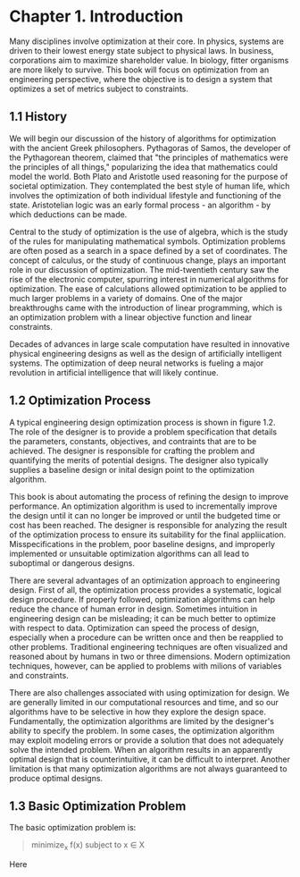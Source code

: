 # Chapter 1. Introduction

Many disciplines involve optimization at their core. In physics, systems are driven to their lowest energy state subject to physical laws. In business, corporations aim to maximize shareholder value. In biology, fitter organisms are more likely to survive. This book will focus on optimization from an engineering perspective, where the objective is to design a system that optimizes a set of metrics subject to constraints. 

## 1.1 History

We will begin our discussion of the history of algorithms for optimization with the ancient Greek philosophers. Pythagoras of Samos, the developer of the Pythagorean theorem, claimed that "the principles of mathematics were the principles of all things," popularizing the idea that mathematics could model the world. Both Plato and Aristotle used reasoning for the purpose of societal optimization. They contemplated the best style of human life, which involves the optimization of both individual lifestyle and functioning of the state. Aristotelian logic was an early formal process - an algorithm - by which deductions can be made.

Central to the study of optimization is the use of algebra, which is the study of the rules for manipulating mathematical symbols. Optimization problems are often posed as a search in a space defined by a set of coordinates. The concept of calculus, or the study of continuous change, plays an important role in our discussion of optimization. The mid-twentieth century saw the rise of the electronic computer, spurring interest in numerical algorithms for optimization. The ease of calculations allowed optimization to be applied to much larger problems in a variety of domains. One of the major breakthroughs came with the introduction of linear programming, which is an optimization problem with a linear objective function and linear constraints.

Decades of advances in large scale computation have resulted in innovative physical engineering designs as well as the design of artificially intelligent systems. The optimization of deep neural networks is fueling a major revolution in artificial intelligence that will likely continue.

## 1.2 Optimization Process

A typical engineering design optimization process is shown in figure 1.2. The role of the designer is to provide a problem specification that details the parameters, constants, objectives, and contraints that are to be achieved. The designer is responsible for crafting the problem and quantifying the merits of potential designs. The designer also typically supplies a baseline design or inital design point to the optimization algorithm.

This book is about automating the process of refining the design to improve performance. An optimization algorithm is used to incrementally improve the design until it can no longer be improved or until the budgeted time or cost has been reached. The designer is responsible for analyzing the result of the optimization process to ensure its suitability for the final appliication. Misspecifications in the problem, poor baseline designs, and improperly implemented or unsuitable optimization algorithms can all lead to suboptimal or dangerous designs. 

There are several advantages of an optimization approach to engineering design. First of all, the optimization process provides a systematic, logical design procedure. If properly followed, optimization algorithms can help reduce the chance of human error in design. Sometimes intuition in engineering design can be misleading; it can be much better to optimize with respect to data. Optimization can speed the process of design, especially when a procedure can be written once and then be reapplied to other problems. Traditional engineering techniques are often visualized and reasoned about by humans in two or three dimensions. Modern optimization techniques, however, can be applied to problems with milions of variables and constraints.

There are also challenges associated with using optimization for design. We are generally limited in our computational resources and time, and so our algorithms have to be selective in how they explore the design space. Fundamentally, the optimization algorithms are limited by the designer's ability to specify the problem. In some cases, the optimization algorithm may exploit modeling errors or provide a solution that does not adequately solve the intended problem. When an algorithm results in an apparently optimal design that is counterintuitive, it can be difficult to interpret. Another limitation is that many optimization algorithms are not always guaranteed to produce optimal designs.

## 1.3 Basic Optimization Problem

The basic optimization problem is:

> minimize<sub>x</sub> f(x)
> subject to x &in; X

Here 